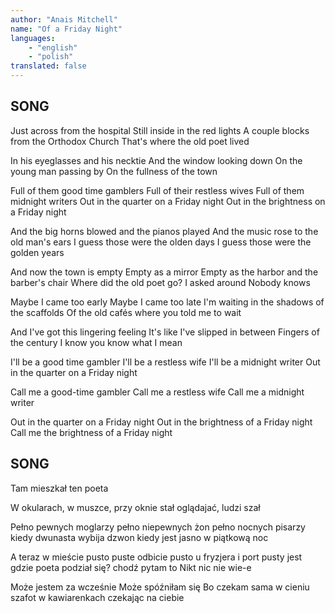 ```yaml
---
author: "Anais Mitchell"
name: "Of a Friday Night"
languages: 
    - "english"
    - "polish"
translated: false
---
```

## SONG
Just across from the hospital
Still inside in the red lights
A couple blocks from the Orthodox Church
That's where the old poet lived

In his eyeglasses and his necktie
And the window looking down
On the young man passing by
On the fullness of the town

Full of them good time gamblers
Full of their restless wives
Full of them midnight writers
Out in the quarter on a Friday night
Out in the brightness on a Friday night

And the big horns blowed and the pianos played
And the music rose to the old man's ears
I guess those were the olden days
I guess those were the golden years

And now the town is empty
Empty as a mirror
Empty as the harbor and the barber's chair
Where did the old poet go?
I asked around
Nobody knows

Maybe I came too early
Maybe I came too late
I'm waiting in the shadows of the scaffolds
Of the old cafés where you told me to wait

And I've got this lingering feeling
It's like I've slipped in between
Fingers of the century
I know you know what I mean

I'll be a good time gambler
I'll be a restless wife
I'll be a midnight writer
Out in the quarter on a Friday night

Call me a good-time gambler
Call me a restless wife
Call me a midnight writer

Out in the quarter on a Friday night
Out in the brightness of a Friday night
Call me the brightness of a Friday night
## SONG



Tam mieszkał ten poeta

W okularach, w muszce, przy oknie stał
oglądajać, ludzi szał



Pełno pewnych moglarzy
pełno niepewnych żon
pełno nocnych pisarzy
kiedy dwunasta wybija dzwon
kiedy jest jasno w piątkową noc






A teraz w mieście pusto
puste odbicie
pusto u fryzjera i port pusty jest
gdzie poeta podział się?
chodź pytam to
Nikt nic nie wie-e

Może jestem za wcześnie
Może spóźniłam się
Bo czekam sama w cieniu szafot
w kawiarenkach czekając na ciebie












